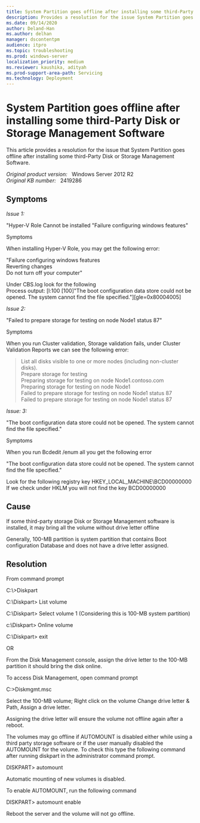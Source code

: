 ```yaml
---
title: System Partition goes offline after installing some third-Party Disk or Storage Management Software
description: Provides a resolution for the issue System Partition goes offline after installing some third-Party Disk or Storage Management Software
ms.date: 09/14/2020
author: Deland-Han
ms.author: delhan 
manager: dscontentpm
audience: itpro
ms.topic: troubleshooting
ms.prod: windows-server
localization_priority: medium
ms.reviewer: kaushika, adityah
ms.prod-support-area-path: Servicing
ms.technology: Deployment
---
```

# System Partition goes offline after installing some third-Party Disk or Storage Management Software

This article provides a resolution for the issue that System Partition goes offline after installing some third-Party Disk or Storage Management Software.

_Original product version:_ &nbsp; Windows Server 2012 R2  
_Original KB number:_ &nbsp; 2419286

## Symptoms

*Issue 1:* 

"Hyper-V Role Cannot be installed "Failure configuring windows features"  

Symptoms 

When installing Hyper-V Role, you may get the following error:

  "Failure configuring windows features  
  Reverting changes  
  Do not turn off your computer"

Under CBS.log look for the following  
Process output: [l:100 [100]"The boot configuration data store could not be opened. The system cannot find the file specified."][gle=0x80004005]  

*Issue 2:*  

"Failed to prepare storage for testing on node Node1 status 87"

Symptoms 

When you run Cluster validation, Storage validation fails, under Cluster Validation Reports we can see the following error:

 >List all disks visible to one or more nodes (including non-cluster disks).  
 Prepare storage for testing  
 Preparing storage for testing on node Node1.contoso.com  
 Preparing storage for testing on node Node1  
 Failed to prepare storage for testing on node Node1 status 87  
 Failed to prepare storage for testing on node Node1 status 87  

*Issue: 3:*  

"The boot configuration data store could not be opened. The system cannot find the file specified." 

Symptoms  

When you run Bcdedit /enum all you get the following error

"The boot configuration data store could not be opened. The system cannot find the file specified."  

Look for the following registry key HKEY_LOCAL_MACHINE\BCD00000000  
If we check under HKLM you will not find the key BCD00000000

## Cause  

If some third-party storage Disk or Storage Management software is installed, it may bring all the volume without drive letter offline 

Generally, 100-MB partition is system partition that contains Boot configuration Database and does not have a drive letter assigned.  

## Resolution 

From command prompt

C:\\>Diskpart

C:\Diskpart> List volume

C:\Diskpart> Select volume 1 (Considering this is 100-MB system partition)

c:\Diskpart> Online volume

C:\Diskpart> exit

OR 

From the Disk Management console, assign the drive letter to the 100-MB partition it should bring the disk online.

To access Disk Management, open command prompt 

C:\>Diskmgmt.msc

Select the 100-MB volume; Right click on the volume Change drive letter & Path, Assign a drive letter.

Assigning the drive letter will ensure the volume not offline again after a reboot.

The volumes may go offline if AUTOMOUNT is disabled either while using a third party storage software or if the user manually disabled the AUTOMOUNT for the volume. To check this type the following command after running diskpart in the administrator command prompt.

DISKPART> automount

Automatic mounting of new volumes is disabled.

To enable AUTOMOUNT, run the following command

DISKPART> automount enable

Reboot the server and the volume will not go offline.
